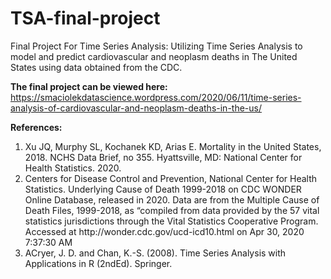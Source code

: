 # TSA-final-project
Final Project For Time Series Analysis: Utilizing Time Series Analysis to model and predict cardiovascular and neoplasm deaths in The United States using data obtained from the CDC.

**The final project can be viewed here:** https://smaciolekdatascience.wordpress.com/2020/06/11/time-series-analysis-of-cardiovascular-and-neoplasm-deaths-in-the-us/ 

**References:**
<ol>
<li>Xu JQ, Murphy SL, Kochanek KD, Arias E. Mortality in the United States, 2018. NCHS Data Brief, no 355. Hyattsville, MD: National Center for Health Statistics. 2020.</li>
<li>Centers for Disease Control and Prevention, National Center for Health Statistics. Underlying Cause of Death 1999-2018 on CDC WONDER Online Database, released in 2020. Data are from the Multiple Cause of Death Files, 1999-2018, as “compiled from data provided by the 57 vital statistics jurisdictions through the Vital Statistics Cooperative Program. Accessed at http://wonder.cdc.gov/ucd-icd10.html on Apr 30, 2020 7:37:30 AM</li>
<li>ACryer, J. D. and Chan, K.-S. (2008). Time Series Analysis with Applications in R (2ndEd). Springer.</li>
</ol>

